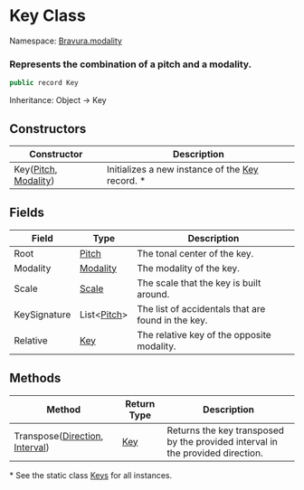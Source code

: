 # Key Class

Namespace: [Bravura.modality](./Bravura.Tonality.md)

### Represents the combination of a pitch and a modality.

```csharp
public record Key
```

Inheritance: Object -> Key

## Constructors
| Constructor | Description |
| --- | --- |
| Key([Pitch](./Bravura.Tonality.Pitch.md), [Modality](./Bravura.Tonality.Modality.md)) | Initializes a new instance of the [Key](./Bravura.Tonality.Key.md) record. * |

## Fields
| Field | Type | Description |
| --- | --- | --- |
| Root | [Pitch](./Bravura.Tonality.Pitch.md) | The tonal center of the key. |
| Modality | [Modality](./Bravura.Tonality.Modality.md) | The modality of the key. |
| Scale | [Scale](./Bravura.Tonality.Scale.md) | The scale that the key is built around. |
| KeySignature | List<[Pitch](./Bravura.Tonality.Pitch.md)> | The list of accidentals that are found in the key. |
| Relative | [Key](./Bravura.Tonality.Key.md) | The relative key of the opposite modality. |

## Methods
| Method | Return Type | Description |
| --- | --- | --- |
| Transpose([Direction](./Bravura.Tonality.Direction.md), [Interval](./Bravura.Tonality.Interval.md)) | [Key](./Bravura.Tonality.Key.md) | Returns the key transposed by the provided interval in the provided direction. |

\* See the static class [Keys](./Bravura.Tonality.Keys.md) for all instances.
